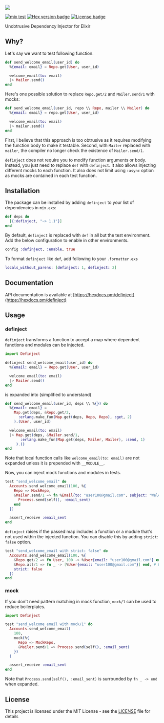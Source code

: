 ![](https://github.com/definject/definject/blob/master/brand/logo.png?raw=true)

[![mix test](https://github.com/definject/definject/workflows/mix%20test/badge.svg)](https://github.com/definject/definject/actions)
[![Hex version badge](https://img.shields.io/hexpm/v/definject.svg)](https://hex.pm/packages/definject)
[![License badge](https://img.shields.io/hexpm/l/definject.svg)](https://github.com/definject/definject/blob/master/LICENSE.md)

Unobtrusive Dependency Injector for Elixir

## Why?

Let's say we want to test following function.

```elixir
def send_welcome_email(user_id) do
  %{email: email} = Repo.get(User, user_id)

  welcome_email(to: email)
  |> Mailer.send()
end
```

Here's one possible solution to replace `Repo.get/2` and `Mailer.send/1` with mocks:

```elixir
def send_welcome_email(user_id, repo \\ Repo, mailer \\ Mailer) do
  %{email: email} = repo.get(User, user_id)

  welcome_email(to: email)
  |> mailer.send()
end
```

First, I believe that this approach is too obtrusive as it requires modifying the function body to make it testable. Second, with `Mailer` replaced with `mailer`, the compiler no longer check the existence of `Mailer.send/1`.

`definject` does not require you to modify function arguments or body. Instead, you just need to replace `def` with `definject`. It also allows injecting different mocks to each function. It also does not limit using `:async` option as mocks are contained in each test function.

## Installation

The package can be installed by adding `definject` to your list of dependencies
in `mix.exs`:

```elixir
def deps do
  [{:definject, "~> 1.1"}]
end
```

By default, `definject` is replaced with `def` in all but the test environment. Add the below configuration to enable in other environments.

```elixir
config :definject, :enable, true
```

To format `definject` like `def`, add following to your `.formatter.exs`

```elixir
locals_without_parens: [definject: 1, definject: 2]
```

## Documentation

API documentation is available at [https://hexdocs.pm/definject](https://hexdocs.pm/definject)

## Usage

### definject

`definject` transforms a function to accept a map where dependent functions and modules can be injected.

```elixir
import Definject

definject send_welcome_email(user_id) do
  %{email: email} = Repo.get(User, user_id)

  welcome_email(to: email)
  |> Mailer.send()
end
```

is expanded into (simplified to understand)

```elixir
def send_welcome_email(user_id, deps \\ %{}) do
  %{email: email} =
    Map.get(deps, &Repo.get/2,
      :erlang.make_fun(Map.get(deps, Repo, Repo), :get, 2)
    ).(User, user_id)

  welcome_email(to: email)
  |> Map.get(deps, &Mailer.send/1,
       :erlang.make_fun(Map.get(deps, Mailer, Mailer), :send, 1)
     ).()
end
```

Note that local function calls like `welcome_email(to: email)` are not expanded unless it is prepended with `__MODULE__`.

Now, you can inject mock functions and modules in tests.

```elixir
test "send_welcome_email" do
  Accounts.send_welcome_email(100, %{
    Repo => MockRepo,
    &Mailer.send/1 => fn %Email{to: "user100@gmail.com", subject: "Welcome"} ->
      Process.send(self(), :email_sent)
    end
  })

  assert_receive :email_sent
end
```

`definject` raises if the passed map includes a function or a module that's not used within the injected function.
You can disable this by adding `strict: false` option.

```elixir
test "send_welcome_email with strict: false" do
  Accounts.send_welcome_email(100, %{
    &Repo.get/2 => fn User, 100 -> %User{email: "user100@gmail.com"} end,
    &Repo.all/1 => fn _ -> [%User{email: "user100@gmail.com"}] end, # Unused
    strict: false
  })
end
```

### mock

If you don't need pattern matching in mock function, `mock/1` can be used to reduce boilerplates.

```elixir
import Definject

test "send_welcome_email with mock/1" do
  Accounts.send_welcome_email(
    100,
    mock(%{
      Repo => MockRepo,
      &Mailer.send/1 => Process.send(self(), :email_sent)
    })
  )

  assert_receive :email_sent
end
```

Note that `Process.send(self(), :email_sent)` is surrounded by `fn _ -> end` when expanded.

## License

This project is licensed under the MIT License - see the [LICENSE](LICENSE.md) file for details
